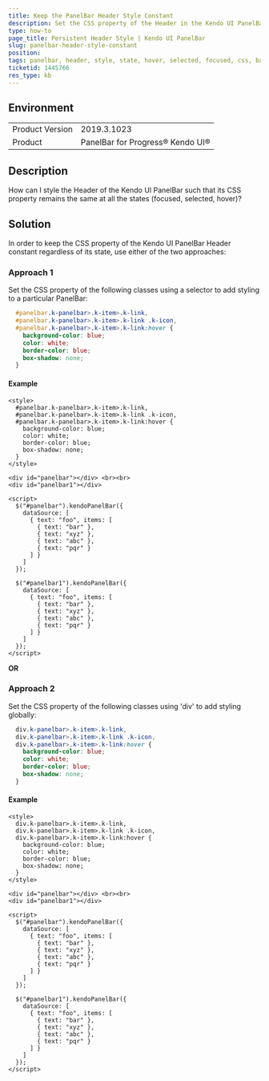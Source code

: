 ```yaml
---
title: Keep the PanelBar Header Style Constant
description: Set the CSS property of the Header in the Kendo UI PanelBar for all the states
type: how-to
page_title: Persistent Header Style | Kendo UI PanelBar
slug: panelbar-header-style-constant
position: 
tags: panelbar, header, style, state, hover, selected, focused, css, background
ticketid: 1445766
res_type: kb
---
```


## Environment
<table>
	<tbody>
		<tr>
			<td>Product Version</td>
			<td>2019.3.1023</td>
		</tr>
		<tr>
			<td>Product</td>
			<td>PanelBar for Progress® Kendo UI®</td>
		</tr>
	</tbody>
</table>


## Description
How can I style the Header of the Kendo UI PanelBar such that its CSS property remains the same at all the states (focused, selected, hover)?

## Solution
In order to keep the CSS property of the Kendo UI PanelBar Header constant regardless of its state, use either of the two approaches:

### Approach 1

Set the CSS property of the following classes using a selector to add styling to a particular PanelBar:

```css
  #panelbar.k-panelbar>.k-item>.k-link, 
  #panelbar.k-panelbar>.k-item>.k-link .k-icon,
  #panelbar.k-panelbar>.k-item>.k-link:hover {
    background-color: blue;
    color: white;
    border-color: blue;
    box-shadow: none;
  }
```
#### Example
```dojo
<style>
  #panelbar.k-panelbar>.k-item>.k-link, 
  #panelbar.k-panelbar>.k-item>.k-link .k-icon,
  #panelbar.k-panelbar>.k-item>.k-link:hover {
    background-color: blue;
    color: white;
    border-color: blue;
    box-shadow: none;
  }
</style>

<div id="panelbar"></div> <br><br>
<div id="panelbar1"></div>

<script>
  $("#panelbar").kendoPanelBar({
    dataSource: [
      { text: "foo", items: [
        { text: "bar" },
        { text: "xyz" },
        { text: "abc" },
        { text: "pqr" }
      ] }
    ]
  });
  
  $("#panelbar1").kendoPanelBar({
    dataSource: [
      { text: "foo", items: [
        { text: "bar" },
        { text: "xyz" },
        { text: "abc" },
        { text: "pqr" }
      ] }
    ]
  });
</script>
```


**OR**

### Approach 2

Set the CSS property of the following classes using 'div' to add styling globally:

```css
  div.k-panelbar>.k-item>.k-link, 
  div.k-panelbar>.k-item>.k-link .k-icon,
  div.k-panelbar>.k-item>.k-link:hover {
    background-color: blue;
    color: white;
    border-color: blue;
    box-shadow: none;
  }
```
#### Example

``` dojo
<style>
  div.k-panelbar>.k-item>.k-link, 
  div.k-panelbar>.k-item>.k-link .k-icon,
  div.k-panelbar>.k-item>.k-link:hover {
    background-color: blue;
    color: white;
    border-color: blue;
    box-shadow: none;
  }
</style>

<div id="panelbar"></div> <br><br>
<div id="panelbar1"></div>

<script>
  $("#panelbar").kendoPanelBar({
    dataSource: [
      { text: "foo", items: [
        { text: "bar" },
        { text: "xyz" },
        { text: "abc" },
        { text: "pqr" }
      ] }
    ]
  });
  
  $("#panelbar1").kendoPanelBar({
    dataSource: [
      { text: "foo", items: [
        { text: "bar" },
        { text: "xyz" },
        { text: "abc" },
        { text: "pqr" }
      ] }
    ]
  });
</script>
```
